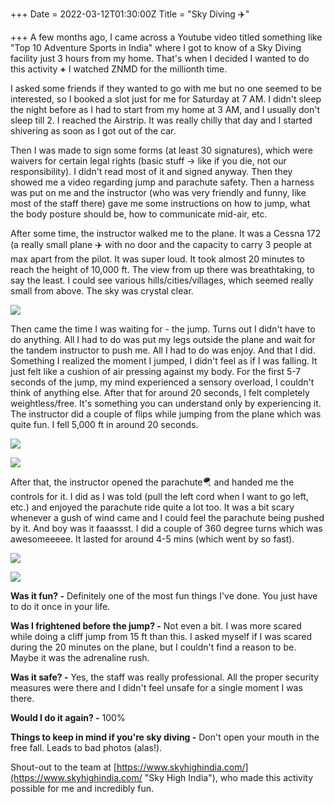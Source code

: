 +++
Date = 2022-03-12T01:30:00Z
Title = "Sky Diving ✈️"

+++
A few months ago, I came across a Youtube video titled something like "Top 10 Adventure Sports in India" where I got to know of a Sky Diving facility just 3 hours from my home.  That's when I decided I wanted to do this activity **+** I watched ZNMD for the millionth time.

I asked some friends if they wanted to go with me but no one seemed to be interested, so I booked a slot just for me for Saturday at 7 AM. I didn't sleep the night before as I had to start from my home at 3 AM, and I usually don't sleep till 2. I reached the Airstrip. It was really chilly that day and I started shivering as soon as I got out of the car.

Then I was made to sign some forms (at least 30 signatures), which were waivers for certain legal rights (basic stuff -> like if you die, not our responsibility). I didn't read most of it and signed anyway. Then they showed me a video regarding jump and parachute safety.  Then a harness was put on me and the instructor (who was very friendly and funny, like most of the staff there) gave me some instructions on how to jump, what the body posture should be, how to communicate mid-air, etc.

After some time, the instructor walked me to the plane. It was a  Cessna 172 (a really small plane ✈️ with no door and the capacity to carry 3 people at max apart from the pilot. It was super loud. It took almost 20 minutes to reach the height of 10,000 ft.  The view from up there was breathtaking, to say the least. I could see various hills/cities/villages, which seemed really small from above. The sky was crystal clear.

![](/uploads/skyhigh-photos-31.jpg)

Then came the time I was waiting for - the jump. Turns out I didn't have to do anything. All I had to do was put my legs outside the plane and wait for the tandem instructor to push me. All I had to do was enjoy. And that I did. Something I realized the moment I jumped, I didn't feel as if I was falling. It just felt like a cushion of air pressing against my body. For the first 5-7 seconds of the jump, my mind experienced a sensory overload, I couldn't think of anything else. After that for around 20 seconds, I felt completely weightless/free. It's something you can understand only by experiencing it. The instructor did a couple of flips while jumping from the plane which was quite fun. I fell 5,000 ft in around 20 seconds.

![](/uploads/skyhigh-photos-36.jpg)

![](/uploads/skyhigh-photos-58.jpg)

After that, the instructor opened the parachute🪂 and handed me the controls for it. I did as I was told (pull the left cord when I want to go left, etc.) and enjoyed the parachute ride quite a lot too. It was a bit scary whenever a gush of wind came and I could feel the parachute being pushed by it. And boy was it faaassst. I did a couple of 360 degree turns which was awesomeeeee.  It lasted for around 4-5 mins (which went by so fast).

![](/uploads/skyhigh-photos-73.jpg)

![](/uploads/skyhigh-photos-86.jpg)

**Was it fun? -** Definitely one of the most fun things I've done. You just have to do it once in your life.

**Was I frightened before the jump? -** Not even a bit. I was more scared while doing a cliff jump from 15 ft than this. I asked myself if I was scared during the 20 minutes on the plane, but I couldn't find a reason to be. Maybe it was the adrenaline rush.

**Was it safe? -** Yes, the staff was really professional. All the proper security measures were there and I didn't feel unsafe for a single moment I was there.

**Would I do it again? -** 100%

**Things to keep in mind if you're sky diving -** Don't open your mouth in the free fall. Leads to bad photos (alas!).

Shout-out to the team at [https://www.skyhighindia.com/](https://www.skyhighindia.com/ "Sky High India"), who made this activity possible for me and incredibly fun.